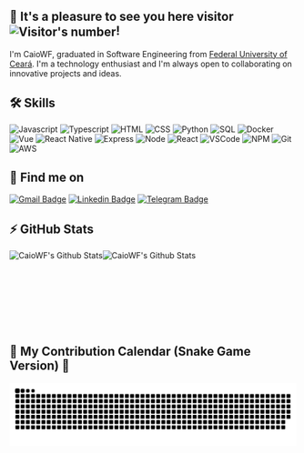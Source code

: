 ## 👋 It's a pleasure to see you here visitor <img align="center" alt="Visitor's number" src="https://profile-counter.glitch.me/CaioWF/count.svg" />!

I'm CaioWF, graduated in Software Engineering from [Federal University of Ceará](https://www.ufc.br). I'm a technology enthusiast and I'm always open to collaborating on innovative projects and ideas.

## 🛠 Skills

<p>
  <img alt="Javascript" src="https://img.shields.io/badge/javascript-%23F7DF1E.svg?&style=flat-square&logo=javascript&logoColor=black" />
  <img alt="Typescript" src="https://img.shields.io/badge/typescript%20-%23007ACC.svg?&style=flat-square&logo=typescript&logoColor=white" />
  <img alt="HTML" src="https://img.shields.io/badge/html5%20-%23E34F26.svg?&style=flat-square&logo=html5&logoColor=white" />
  <img alt="CSS" src="https://img.shields.io/badge/css3%20-%231572B6.svg?&style=flat-square&logo=css3&logoColor=white" />
  <img alt="Python" src="https://img.shields.io/badge/-Python-3776AB?style=flat-square&logo=python&logoColor=white" />  
  <img alt="SQL" src="https://img.shields.io/badge/-SQL-4479A1?style=flat-square&logo=mysql&logoColor=black&textColor=black" />
  <img alt="Docker" src="https://img.shields.io/badge/-Docker-2496ED?style=flat-square&logo=docker&logoColor=white" />
  <img alt="Vue" src="https://img.shields.io/badge/vuejs%20-%2335495e.svg?&style=flat-square&logo=vue.js&logoColor=%234FC08D" />
  <img alt="React Native" src="https://img.shields.io/badge/react_native%20-%2320232a.svg?&style=flat-square&logo=react&logoColor=%2361DAFB" />
  <img alt="Express" src="https://img.shields.io/badge/express.js%20-%23404d59.svg?&style=flat-square" />
  <img alt="Node" src="https://img.shields.io/badge/node.js%20-%2343853D.svg?&style=flat-square&logo=node.js&logoColor=white" />
  <img alt="React" src="https://img.shields.io/badge/-React-61DAFB?style=flat-square&logo=react&logoColor=white&textColor=white" />
  <img alt="VSCode" src="https://img.shields.io/badge/-VS%20Code-007ACC?style=flat-square&logo=visual-studio-code&logoColor=white" />
  <img alt="NPM" src="https://img.shields.io/badge/-npm-CB3837?style=flat-square&logo=npm&logoColor=white" />  
  <img alt="Git" src="https://img.shields.io/badge/-git-F05032?style=flat-square&logo=git&logoColor=white" />
  <img alt="AWS" src="https://img.shields.io/badge/Amazon%20AWS-%23232F3E?logo=amazon-aws&logoColor=white&style=flat-square" />
</p>

## 🔎 Find me on
[![Gmail Badge](https://img.shields.io/badge/-contato.caioweliton@gmail.com-c14438?style=flat&logo=Gmail&logoColor=white)](mailto:contato.caioweliton@gmail.com "Connect via Email")
[![Linkedin Badge](https://img.shields.io/badge/-Caio%20Weliton-0072b1?style=flat&logo=Linkedin&logoColor=white)](https://www.linkedin.com/in/caio-weliton/ "Connect on LinkedIn")
[![Telegram Badge](https://img.shields.io/badge/-@caio_weliton-0088CC?style=flat&logo=Telegram&logoColor=white)](https://t.me/caio_weliton "Contact on Telegram")

## ⚡ GitHub Stats

<img align="left" alt="CaioWF's Github Stats" src="https://github-readme-stats.vercel.app/api?username=CaioWF&count_private=true&show_icons=true&theme=dracula&hide_border=true" />
<img align="left" alt="CaioWF's Github Stats" src="https://github-readme-stats.vercel.app/api/top-langs/?username=CaioWF&hide=java&hide_border=true&layout=compact&langs_count=7&theme=dracula" /><br/><br/><br/><br/><br/><br/><br/><br/>

## 📅 My Contribution Calendar (Snake Game Version) 🐍

<img alt="Contribution animated" src="https://github.com/caiowf/caiowf/blob/output/github-contribution-grid-snake.svg" />
